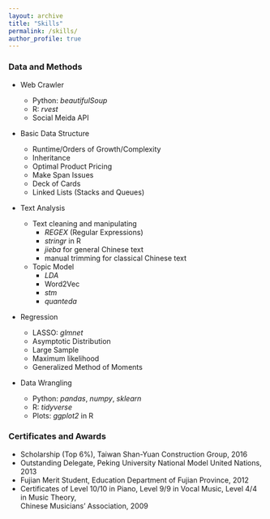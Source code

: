 ```yaml
---
layout: archive
title: "Skills"
permalink: /skills/
author_profile: true
---
```


### Data and Methods

- Web Crawler
  * Python: _beautifulSoup_
  * R: _rvest_
  * Social Meida API
  
- Basic Data Structure
  * Runtime/Orders of Growth/Complexity
  * Inheritance
  * Optimal Product Pricing
  * Make Span Issues
  * Deck of Cards
  * Linked Lists (Stacks and Queues)
  
- Text Analysis
  * Text cleaning and manipulating
    * _REGEX_ (Regular Expressions)
    * _stringr_ in R
    * _jieba_ for general Chinese text
    * manual trimming for classical Chinese text  
  * Topic Model
    * _LDA_
    * Word2Vec
    * _stm_
    * _quanteda_

- Regression
  * LASSO: _glmnet_
  * Asymptotic Distribution
  * Large Sample
  * Maximum likelihood
  * Generalized Method of Moments

- Data Wrangling
  * Python: _pandas_, _numpy_, _sklearn_
  * R: _tidyverse_
  * Plots: _ggplot2_ in R



### Certificates and Awards

- Scholarship (Top 6%), Taiwan Shan-Yuan Construction Group, 2016
- Outstanding Delegate, Peking University National Model United Nations, 2013
- Fujian Merit Student, Education Department of Fujian Province, 2012
- Certificates of Level 10/10 in Piano, Level 9/9 in Vocal Music, Level 4/4 in Music Theory, <br/> Chinese Musicians’ Association, 2009

